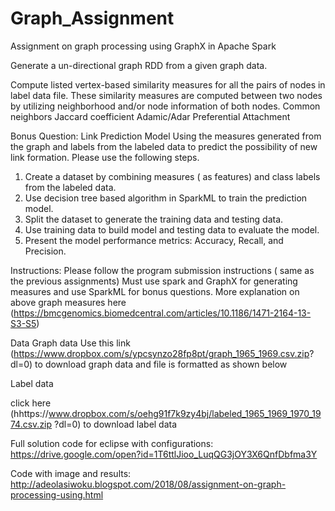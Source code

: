 # Graph_Assignment
Assignment on graph processing using GraphX in Apache Spark

Generate a un-directional graph RDD from a given graph data.

Compute listed vertex-based similarity measures for all the pairs of nodes in label
data file. These similarity measures are computed between two nodes by utilizing
neighborhood and/or node information of both nodes.
			Common neighbors
			Jaccard coefficient
			Adamic/Adar
			Preferential Attachment


Bonus Question: Link Prediction Model
Using the measures generated from the graph and labels from the labeled data to
predict the possibility of new link formation. Please use the following steps.
1. Create a dataset by combining measures ( as features) and class labels from
the labeled data.
2. Use decision tree based algorithm in SparkML to train the prediction model.
3. Split the dataset to generate the training data and testing data.
4. Use training data to build model and testing data to evaluate the model.
5. Present the model performance metrics: Accuracy, Recall, and Precision.

Instructions:
Please follow the program submission instructions ( same as the previous
assignments)
Must use spark and GraphX for generating measures and use SparkML for bonus questions.
More explanation on above graph measures here
(https://bmcgenomics.biomedcentral.com/articles/10.1186/1471-2164-13-S3-S5)

Data
Graph data
Use this link (https://www.dropbox.com/s/ypcsynzo28fp8pt/graph_1965_1969.csv.zip?
dl=0) to download graph data and file is formatted as shown below

Label data

click here
(hhttps://www.dropbox.com/s/oehg91f7k9zy4bj/labeled_1965_1969_1970_1974.csv.zip
?dl=0) to download label data

Full solution code for eclipse with configurations:
https://drive.google.com/open?id=1T6ttlJioo_LuqQG3jOY3X6QnfDbfma3Y

Code with image and results:
http://adeolasiwoku.blogspot.com/2018/08/assignment-on-graph-processing-using.html
